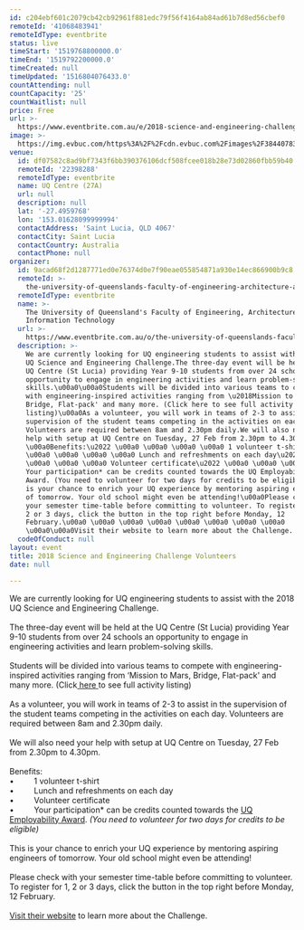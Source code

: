 ```yaml
---
id: c204ebf601c2079cb42cb92961f881edc79f56f4164ab84ad61b7d8ed56cbef0
remoteId: '41068483941'
remoteIdType: eventbrite
status: live
timeStart: '1519768800000.0'
timeEnd: '1519792200000.0'
timeCreated: null
timeUpdated: '1516804076433.0'
countAttending: null
countCapacity: '25'
countWaitlist: null
price: Free
url: >-
  https://www.eventbrite.com.au/e/2018-science-and-engineering-challenge-volunteers-tickets-41068483941?aff=ebapi
image: >-
  https://img.evbuc.com/https%3A%2F%2Fcdn.evbuc.com%2Fimages%2F38440783%2F12353546711%2F1%2Foriginal.jpg?s=d5ba724def5c001111bab77acbb41f95
venue:
  id: df07582c8ad9bf7343f6bb390376106dcf508fcee018b28e73d02860fbb59b40
  remoteId: '22398288'
  remoteIdType: eventbrite
  name: UQ Centre (27A)
  url: null
  description: null
  lat: '-27.4959768'
  lon: '153.01628099999994'
  contactAddress: 'Saint Lucia, QLD 4067'
  contactCity: Saint Lucia
  contactCountry: Australia
  contactPhone: null
organizer:
  id: 9acad68f2d1287771ed0e76374d0e7f90eae055854871a930e14ec866900b9c8
  remoteId: >-
    the-university-of-queenslands-faculty-of-engineering-architecture-amp-information-technology-6567443537
  remoteIdType: eventbrite
  name: >-
    The University of Queensland's Faculty of Engineering, Architecture \u0026
    Information Technology
  url: >-
    https://www.eventbrite.com.au/o/the-university-of-queenslands-faculty-of-engineering-architecture-amp-information-technology-6567443537
  description: >-
    We are currently looking for UQ engineering students to assist with the 2018
    UQ Science and Engineering Challenge.The three-day event will be held at the
    UQ Centre (St Lucia) providing Year 9-10 students from over 24 schools an
    opportunity to engage in engineering activities and learn problem-solving
    skills.\u00a0\u00a0Students will be divided into various teams to compete
    with engineering-inspired activities ranging from \u2018Mission to Mars,
    Bridge, Flat-pack' and many more. (Click here to see full activity
    listing)\u00a0As a volunteer, you will work in teams of 2-3 to assist in the
    supervision of the student teams competing in the activities on each day.
    Volunteers are required between 8am and 2.30pm daily.We will also need your
    help with setup at UQ Centre on Tuesday, 27 Feb from 2.30pm to 4.30pm.
    \u00a0Benefits:\u2022 \u00a0 \u00a0 \u00a0 \u00a0 1 volunteer t-shirt\u2022
    \u00a0 \u00a0 \u00a0 \u00a0 Lunch and refreshments on each day\u2022 \u00a0
    \u00a0 \u00a0 \u00a0 Volunteer certificate\u2022 \u00a0 \u00a0 \u00a0 \u00a0
    Your participation* can be credits counted towards the UQ Employability
    Award. (You need to volunteer for two days for credits to be eligible)This
    is your chance to enrich your UQ experience by mentoring aspiring engineers
    of tomorrow. Your old school might even be attending!\u00a0Please check with
    your semester time-table before committing to volunteer. To register for 1,
    2 or 3 days, click the button in the top right before Monday, 12
    February.\u00a0 \u00a0 \u00a0 \u00a0 \u00a0 \u00a0 \u00a0 \u00a0
    \u00a0\u00a0Visit their website to learn more about the Challenge.
  codeOfConduct: null
layout: event
title: 2018 Science and Engineering Challenge Volunteers
date: null

---
```

<P>We are currently looking for UQ engineering students to assist with the 2018 UQ Science and Engineering Challenge.<BR><BR>The three-day event will be held at the UQ Centre (St Lucia) providing Year 9-10 students from over 24 schools an opportunity to engage in engineering activities and learn problem-solving skills. <BR> <BR>Students will be divided into various teams to compete with engineering-inspired activities ranging from ‘Mission to Mars, Bridge, Flat-pack' and many more. (Click<A HREF="https://www.eait.uq.edu.au/uq-science-and-engineering-challenge-2018" TARGET="_blank" REL="noreferrer noopener nofollow noopener noreferrer nofollow"><SPAN> here</SPAN> </A>to see full activity listing)<BR> <BR>As a volunteer, you will work in teams of 2-3 to assist in the supervision of the student teams competing in the activities on each day. Volunteers are required between 8am and 2.30pm daily.<BR><BR>We will also need your help with setup at UQ Centre on Tuesday, 27 Feb from 2.30pm to 4.30pm.  <BR><BR>Benefits:<BR>•         1 volunteer t-shirt<BR>•         Lunch and refreshments on each day<BR>•         Volunteer certificate<BR>•         Your participation* can be credits counted towards the <A HREF="https://employability.uq.edu.au/award" TARGET="_blank" REL="noreferrer noopener nofollow noopener noreferrer nofollow"><SPAN>UQ Employability Award</SPAN></A>.<I> (You need to volunteer for two days for credits to be eligible)</I><BR><BR>This is your chance to enrich your UQ experience by mentoring aspiring engineers of tomorrow. Your old school might even be attending!<BR> <BR>Please check with your semester time-table before committing to volunteer. To register for 1, 2 or 3 days, c<SPAN>lick the button in the top right before Monday, 12 February.</SPAN><BR>                  <BR><A HREF="http://www.newcastle.edu.au/about-uon/governance-and-leadership/faculties-and-schools/faculty-of-engineering-and-built-environment/science-and-engineering-challenge/about-us" TARGET="_blank" REL="noreferrer noopener nofollow noopener noreferrer nofollow"><SPAN>Visit their website</SPAN></A> to learn more about the Challenge.</P>
